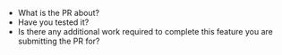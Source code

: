 * What is the PR about?
* Have you tested it?
* Is there any additional work required to complete this feature you are submitting the PR for?
